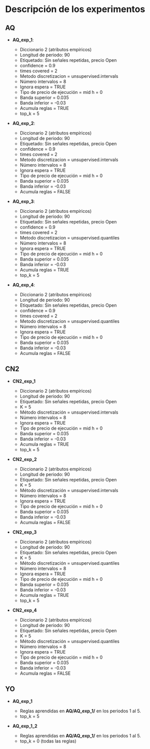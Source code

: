 # Descripción de los experimentos
## AQ
+ **AQ_exp_1**:
  + Diccionario 2 (atributos empíricos)
  + Longitud de periodo: 90
  + Etiquetado: Sin señales repetidas, precio Open
  + confidence = 0.9
  + times covered = 2
  + Metodo discretizacion = unsupervised.intervals
  + Número intervalos = 8
  + Ignora espera = TRUE
  + Tipo de precio de ejecución = mid h = 0
  + Banda superior =  0.035
  + Banda inferior =  -0.03
  + Acumula reglas = TRUE
  + top_k = 5

+ **AQ_exp_2**:
  + Diccionario 2 (atributos empíricos)
  + Longitud de periodo: 90
  + Etiquetado: Sin señales repetidas, precio Open
  + confidence = 0.9
  + times covered = 2
  + Metodo discretizacion = unsupervised.intervals
  + Número intervalos = 8
  + Ignora espera = TRUE
  + Tipo de precio de ejecución = mid h = 0
  + Banda superior =  0.035
  + Banda inferior =  -0.03
  + Acumula reglas = FALSE

+ **AQ_exp_3**:
  + Diccionario 2 (atributos empíricos)
  + Longitud de periodo: 90
  + Etiquetado: Sin señales repetidas, precio Open
  + confidence = 0.9
  + times covered = 2
  + Metodo discretizacion = unsupervised.quantiles
  + Número intervalos = 8
  + Ignora espera = TRUE
  + Tipo de precio de ejecución = mid h = 0
  + Banda superior =  0.035
  + Banda inferior =  -0.03
  + Acumula reglas = TRUE
  + top_k = 5

+ **AQ_exp_4**:
  + Diccionario 2 (atributos empíricos)
  + Longitud de periodo: 90
  + Etiquetado: Sin señales repetidas, precio Open
  + confidence = 0.9
  + times covered = 2
  + Metodo discretizacion = unsupervised.quantiles
  + Número intervalos = 8
  + Ignora espera = TRUE
  + Tipo de precio de ejecución = mid h = 0
  + Banda superior =  0.035
  + Banda inferior =  -0.03
  + Acumula reglas = FALSE

## CN2
+ **CN2_exp_1**
  + Diccionario 2 (atributos empíricos)
  + Longitud de periodo: 90
  + Etiquetado: Sin señales repetidas, precio Open
  + K = 5
  + Método discretización = unsupervised.intervals
  + Número intervalos = 8
  + Ignora espera = TRUE
  + Tipo de precio de ejecución = mid h = 0
  + Banda superior =  0.035
  + Banda inferior =  -0.03
  + Acumula reglas = TRUE
  + top_k = 5

+ **CN2_exp_2**
  + Diccionario 2 (atributos empíricos)
  + Longitud de periodo: 90
  + Etiquetado: Sin señales repetidas, precio Open
  + K = 5
  + Método discretización = unsupervised.intervals
  + Número intervalos = 8
  + Ignora espera = TRUE
  + Tipo de precio de ejecución = mid h = 0
  + Banda superior =  0.035
  + Banda inferior =  -0.03
  + Acumula reglas = FALSE

+ **CN2_exp_3**
  + Diccionario 2 (atributos empíricos)
  + Longitud de periodo: 90
  + Etiquetado: Sin señales repetidas, precio Open
  + K = 5
  + Método discretización = unsupervised.quantiles
  + Número intervalos = 8
  + Ignora espera = TRUE
  + Tipo de precio de ejecución = mid h = 0
  + Banda superior =  0.035
  + Banda inferior =  -0.03
  + Acumula reglas = TRUE
  + top_k = 5

+ **CN2_exp_4**
  + Diccionario 2 (atributos empíricos)
  + Longitud de periodo: 90
  + Etiquetado: Sin señales repetidas, precio Open
  + K = 5
  + Método discretización = unsupervised.quantiles
  + Número intervalos = 8
  + Ignora espera = TRUE
  + Tipo de precio de ejecución = mid h = 0
  + Banda superior =  0.035
  + Banda inferior =  -0.03
  + Acumula reglas = FALSE

## YO
+ **AQ_exp_1**
  + Reglas aprendidas en **AQ/AQ_exp_1/** en los periodos 1 al 5.
  + top_k = 5

+ **AQ_exp_1_2**
  + Reglas aprendidas en **AQ/AQ_exp_1/** en los periodos 1 al 5.
  + top_k = 0 (todas las reglas)